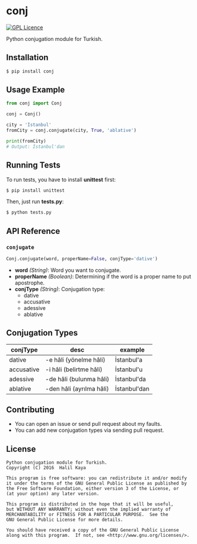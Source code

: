 # conj
[![GPL Licence][licence-badge]](LICENSE)

Python conjugation module for Turkish.

## Installation
```sh
$ pip install conj
```

## Usage Example
```python
from conj import Conj

conj = Conj()

city = 'İstanbul'
fromCity = conj.conjugate(city, True, 'ablative')

print(fromCity)
# Output: İstanbul'dan
```

## Running Tests
To run tests, you have to install **unittest** first:
```sh
$ pip install unittest
```
Then, just run **tests.py**:
```sh
$ python tests.py
```

## API Reference

### `conjugate`
```python
Conj.conjugate(word, properName=False, conjType='dative')
```

 - **word** *(String)*: Word you want to conjugate.
 - **properName** *(Boolean)*: Determining if the word is a proper name to put apostrophe.
 - **conjType** *(String)*: Conjugation type:
   - dative
   - accusative
   - adessive
   - ablative

## Conjugation Types
| conjType       | desc                       | example         |
| -------------- | -------------------------- | --------------- |
| dative         | -e hâli (yönelme hâli)     | İstanbul'a      |
| accusative     | -i hâli (belirtme hâli)    | İstanbul'u      |
| adessive       | -de hâli (bulunma hâli)    | İstanbul'da     |
| ablative       | -den hâli (ayrılma hâli)   | İstanbul'dan    |

## Contributing
 - You can open an issue or send pull request about my faults.
 - You can add new conjugation types via sending pull request.

## License
```
Python conjugation module for Turkish.
Copyright (C) 2016  Halil Kaya

This program is free software: you can redistribute it and/or modify
it under the terms of the GNU General Public License as published by
the Free Software Foundation, either version 3 of the License, or
(at your option) any later version.

This program is distributed in the hope that it will be useful,
but WITHOUT ANY WARRANTY; without even the implied warranty of
MERCHANTABILITY or FITNESS FOR A PARTICULAR PURPOSE.  See the
GNU General Public License for more details.

You should have received a copy of the GNU General Public License
along with this program.  If not, see <http://www.gnu.org/licenses/>.
```

[licence-badge]:http://img.shields.io/badge/licence-GPL-brightgreen.svg

